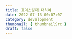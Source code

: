 ```yaml
---
title: 호이스팅에 대하여
date: 2022-07-13 00:07:07
category: development
thumbnail: { thumbnailSrc }
draft: false
---
```


